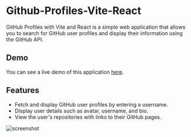# Github-Profiles-Vite-React
GitHub Profiles with Vite and React is a simple web application that allows you to search for GitHub user profiles and display their information using the GitHub API.

## Demo
 You can see a live demo of this application [here](https://githubprofiles9807.netlify.app).

## Features
- Fetch and display GitHub user profiles by entering a username.
- Display user details such as avatar, username, and bio.
- View the user's repositories with links to their GitHub pages.

![screenshot](https://github.com/CarlConradDeclaro/Github-Profiles-Vite-React/assets/110441309/21c445c3-88e8-4389-811c-066297324da3)
